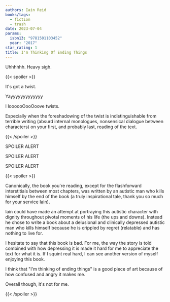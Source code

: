 ```yaml
---
authors: Iain Reid
books/tags:
  - fiction
  - trash
date: 2023-07-04
params:
  isbn13: "9781501103452"
  year: "2017"
star_rating: 1
title: I'm Thinking Of Ending Things
---
```


Uhhhhhh. Heavy sigh.

<!--more-->

{{< spoiler >}}

It's got a twist.

Yayyyyyyyyyyyyy

I loooooOooOoove twists.

Especially when the foreshadowing of the twist is indistinguishable from
terrible writing (absurd internal monologues, nonsensical dialogue between
characters) on your first, and probably last, reading of the text.

{{< /spoiler >}}

SPOILER ALERT

SPOILER ALERT

SPOILER ALERT

{{< spoiler >}}

Canonically, the book you're reading, except for the flashforward interstitials
between most chapters, was written by an autistic man who kills himself by the
end of the book (a truly inspirational tale, thank you so much for your service
Iain).

Iain could have made an attempt at portraying this autistic character with
dignity throughout pivotal moments of his life (the ups and downs). Instead he
chose to write a book about a delusional and clinically depressed autistic man
who kills himself because he is crippled by regret (relatable) and has nothing
to live for.

I hesitate to say that this book is bad. For me, the way the story is told
combined with how depressing it is made it hard for me to appreciate the text
for what it is. If I squint real hard, I can see another version of myself
enjoying this book.

I think that "I'm thinking of ending things" is a good piece of art because of
how confused and angry it makes me.

Overall though, it's not for me.

{{< /spoiler >}}
